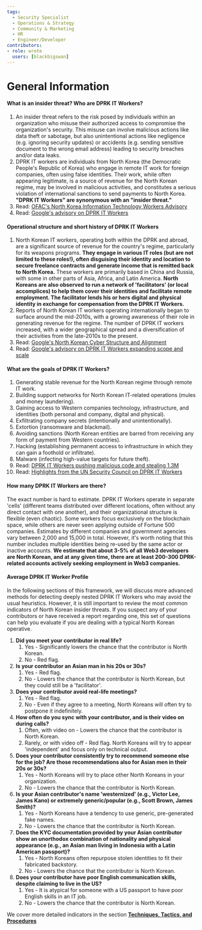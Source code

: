 ```yaml
---
tags:
  - Security Specialist
  - Operations & Strategy
  - Community & Marketing
  - HR
  - Engineer/Developer
contributors:
- role: wrote
  users: [blackbigswan]
---
```


# General Information

#### What is an insider threat? Who are DPRK IT Workers?
1.  An insider threat refers to the risk posed by individuals within an organization who misuse their authorized access to compromise the organization's security. This misuse can involve malicious actions like data theft or sabotage, but also unintentional actions like negligence (e.g. ignoring security updates) or accidents (e.g. sending sensitive document to the wrong email address) leading to security breaches and/or data leaks.
2.  DPRK IT workers are individuals from North Korea (the Democratic People's Republic of Korea) who engage in remote IT work for foreign companies, often using false identities. Their work, while often appearing legitimate, is a source of revenue for the North Korean regime, may be involved in malicious activities, and constitutes a serious violation of international sanctions to send payments to North Korea. **"DPRK IT Workers" are synonymous with an "insider threat."**
3.  Read: [OFAC's North Korea Information Technology Workers Advisory](https://ofac.treasury.gov/recent-actions/20220516)
4.  Read: [Google's advisory on DPRK IT Workers](https://cloud.google.com/blog/topics/threat-intelligence/mitigating-dprk-it-worker-threat)

#### Operational structure and short history of DPRK IT Workers
1.  North Korean IT workers, operating both within the DPRK and abroad, are a significant source of revenue for the country's regime, particularly for its weapons programs. **They engage in various IT roles (but are not limited to these roles!), often disguising their identity and location to secure freelance contracts and generate income that is remitted back to North Korea.** These workers are primarily based in China and Russia, with some in other parts of Asia, Africa, and Latin America. **North Koreans are also observed to run a network of 'facilitators' (or local accomplices) to help them cover their identities and facilitate remote employment. The facilitator lends his or hers digital and physical identity in exchange for compensation from the DPRK IT Workers.**
2.  Reports of North Korean IT workers operating internationally began to surface around the mid-2010s, with a growing awareness of their role in generating revenue for the regime. The number of DPRK IT workers increased, with a wider geographical spread and a diversification of their activities from the late-2010s to the present.
3.  Read: [Google's North Korean Cyber Structure and Alignment](https://cloud.google.com/blog/topics/threat-intelligence/north-korea-cyber-structure-alignment-2023)
4.  Read: [Google's advisory on DPRK IT Workers expanding scope and scale](https://cloud.google.com/blog/topics/threat-intelligence/dprk-it-workers-expanding-scope-scale)

#### What are the goals of DPRK IT Workers?
1.  Generating stable revenue for the North Korean regime through remote IT work.
2.  Building support networks for North Korean IT-related operations (mules and money laundering).
3.  Gaining access to Western companies technology, infrastructure, and identities (both personal and company, digital and physical).
4.  Exfiltrating company secrets (intentionally and unintentionally).
5.  Extortion (ransomware and blackmail).
6.  Avoiding sanctions (North Korean entities are barred from receiving any form of payment from Western countries).
7.  Hacking (establishing permanent access to infrastructure in which they can gain a foothold or infiltrate).
8.  Malware (infecting high-value targets for future theft).
9.  Read: [DPRK IT Workers pushing malicious code and stealing 1.3M](https://x.com/zachxbt/status/1824047425822310580)
10. Read: [Highlights from the UN Security Council on DPRK IT Workers](https://x.com/tayvano_/status/1777911893224808911)

#### How many DPRK IT Workers are there?

The exact number is hard to estimate. DPRK IT Workers operate in separate 'cells' (different teams distributed over different locations, often without any direct contact with one another), and their organizational structure is flexible (even chaotic). Some workers focus exclusively on the blockchain space, while others are never seen applying outside of Fortune 500 companies. Estimates by different companies and government agencies vary between 2,000 and 15,000 in total. However, it's worth noting that this number includes multiple identities being re-used by the same actor or inactive accounts. **We estimate that about 3-5% of all Web3 developers are North Korean, and at any given time, there are at least 200-300 DPRK-related accounts actively seeking employment in Web3 companies.**

#### Average DPRK IT Worker Profile

In the following sections of this framework, we will discuss more advanced methods for detecting deeply nested DPRK IT Workers who may avoid the usual heuristics. However, it is still important to review the most common indicators of North Korean insider threats. If you suspect any of your contributors or have received a report regarding one, this set of questions can help you evaluate if you are dealing with a typical North Korean operative.

1.  **Did you meet your contributor in real life?**
    1.  Yes - Significantly lowers the chance that the contributor is North Korean.
    2.  No - Red flag.
2.  **Is your contributor an Asian man in his 20s or 30s?**
    1.  Yes - Red flag.
    2.  No - Lowers the chance that the contributor is North Korean, but they could still be a 'facilitator'.
3.  **Does your contributor avoid real-life meetings?**
    1.  Yes - Red flag.
    2.  No - Even if they agree to a meeting, North Koreans will often try to postpone it indefinitely.
4.  **How often do you sync with your contributor, and is their video on during calls?**
    1.  Often, with video on - Lowers the chance that the contributor is North Korean.
    2.  Rarely, or with video off - Red flag. North Koreans will try to appear 'independent' and focus only on technical output.
5.  **Does your contributor consistently try to recommend someone else for the job? Are those recommendations also for Asian men in their 20s or 30s?**
    1.  Yes - North Koreans will try to place other North Koreans in your organization.
    2.  No - Lowers the chance that the contributor is North Korean.
6.  **Is your Asian contributor's name 'westernized' (e.g., Victor Lee, James Kano) or extremely generic/popular (e.g., Scott Brown, James Smith)?**
    1.  Yes - North Koreans have a tendency to use generic, pre-generated fake names.
    2.  No - Lowers the chance that the contributor is North Korean.
7.  **Does the KYC documentation provided by your Asian contributor show an unorthodox combination of nationality and physical appearance (e.g., an Asian man living in Indonesia with a Latin American passport)?**
    1.  Yes - North Koreans often repurpose stolen identities to fit their fabricated backstory.
    2.  No - Lowers the chance that the contributor is North Korean.
8.  **Does your contributor have poor English communication skills, despite claiming to live in the US?**
    1.  Yes - It is atypical for someone with a US passport to have poor English skills in an IT job.
    2.  No - Lowers the chance that the contributor is North Korean.

We cover more detailed indicators in the section [**Techniques, Tactics, and Procedures**](./techniques-tactics-and-procedures.md)
